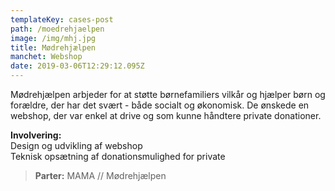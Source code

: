 ```yaml
---
templateKey: cases-post
path: /moedrehjaelpen
image: /img/mhj.jpg
title: Mødrehjælpen
manchet: Webshop
date: 2019-03-06T12:29:12.095Z
---
```

Mødrehjælpen arbjeder for at støtte børnefamiliers vilkår og hjælper børn og forældre, der har det svært  - både socialt og økonomisk. De ønskede en webshop, der var enkel at drive og som kunne håndtere private donationer.

**Involvering:**\
Design og udvikling af webshop\
Teknisk opsætning af donationsmulighed for private

> **Parter:** MAMA // Mødrehjælpen
